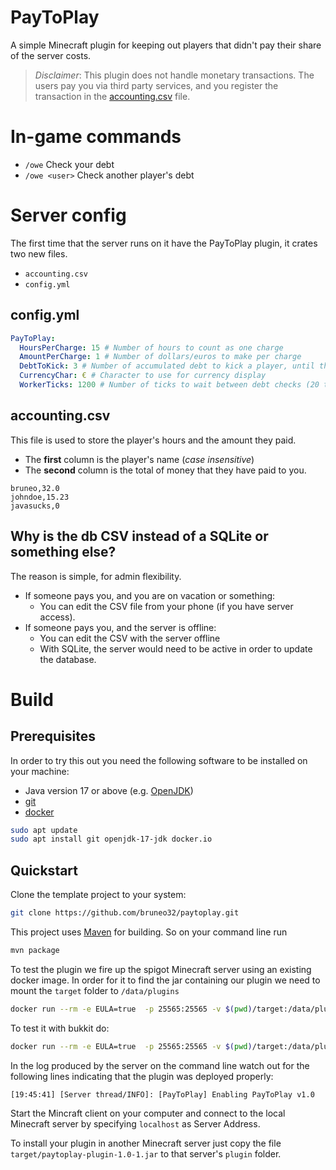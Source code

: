 # PayToPlay
A simple Minecraft plugin for keeping out players that didn't pay their share of the server costs.

> *Disclaimer*: This plugin does not handle monetary transactions. The users pay you via third party services, and you register the transaction in the [accounting.csv](#accountingcsv) file.

# In-game commands
- `/owe` Check your debt
- `/owe <user>` Check another player's debt

# Server config
The first time that the server runs on it have the PayToPlay plugin, it crates two new files.
- `accounting.csv`
- `config.yml`

## config.yml
```yml
PayToPlay:
  HoursPerCharge: 15 # Number of hours to count as one charge
  AmountPerCharge: 1 # Number of dollars/euros to make per charge
  DebtToKick: 3 # Number of accumulated debt to kick a player, until they pay
  CurrencyChar: € # Character to use for currency display
  WorkerTicks: 1200 # Number of ticks to wait between debt checks (20 ticks = 1 second, 1200 ticks = 1 minute)
```

## accounting.csv
This file is used to store the player's hours and the amount they paid.
- The **first** column is the player's name (*case insensitive*)
- The **second** column is the total of money that they have paid to you.
```csv
bruneo,32.0
johndoe,15.23
javasucks,0
```

## Why is the db CSV instead of a SQLite or something else?
The reason is simple, for admin flexibility.
- If someone pays you, and you are on vacation or something:
  - You can edit the CSV file from your phone (if you have server access).
- If someone pays you, and the server is offline:
  - You can edit the CSV with the server offline
  - With SQLite, the server would need to be active in order to update the database.

# Build
## Prerequisites

In order to try this out you need the following software to be installed on your machine:

- Java version 17 or above (e.g. [OpenJDK](https://openjdk.java.net/install/))
- [git](https://git-scm.com/book/en/v2/Getting-Started-Installing-Git)
- [docker](https://docs.docker.com/v17.09/engine/installation/)

```sh
sudo apt update
sudo apt install git openjdk-17-jdk docker.io
```

## Quickstart

Clone the template project to your system:
````bash
git clone https://github.com/bruneo32/paytoplay.git
````

This project uses [Maven](https://maven.apache.org/) for building. So on your command line run

````bash
mvn package
````

To test the plugin we fire up the spigot Minecraft server using an existing docker image.
In order for it to find the jar containing our plugin we need to mount the `target` folder to `/data/plugins`

```bash
docker run --rm -e EULA=true  -p 25565:25565 -v $(pwd)/target:/data/plugins cmunroe/spigot:1.20.1
```

To test it with bukkit do:

```bash
docker run --rm -e EULA=true  -p 25565:25565 -v $(pwd)/target:/data/plugins cmunroe/bukkit:1.20.1
```

In the log produced by the server on the command line watch out for the following lines indicating that the plugin
was deployed properly:

```
[19:45:41] [Server thread/INFO]: [PayToPlay] Enabling PayToPlay v1.0
```

Start the Mincraft client on your computer and connect to the local Minecraft server by specifying `localhost` as Server Address.

To install your plugin in another Minecraft server just copy the file `target/paytoplay-plugin-1.0-1.jar` to
that server's `plugin` folder.

